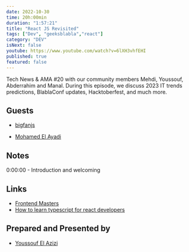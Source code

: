 ```yaml
---
date: 2022-10-30
time: 20h:00min
duration: "1:57:21"
title: "React JS Revisited"
tags: ["Dev", "geeksblabla","react"]
category: "DEV"
isNext: false
youtube: https://www.youtube.com/watch?v=6lXH3vhfEHI
published: true
featured: false
---
```


Tech News & AMA #20 with our community members Mehdi, Youssouf, Abderrahim and Manal. During this episode, we discuss 2023 IT trends predictions, BlablaConf updates, Hacktoberfest, and much more.

## Guests

- [bigfanjs]()

- [Mohamed El Ayadi]()


## Notes

0:00:00 - Introduction and welcoming


## Links
- [Frontend Masters](https://frontendmasters.com/)
- [How to learn typescript for react developers](https://elazizi.com/how-to-learn-type-script-for-react-developers)

## Prepared and Presented by

- [Youssouf El Azizi](https://elazizi.com/)
